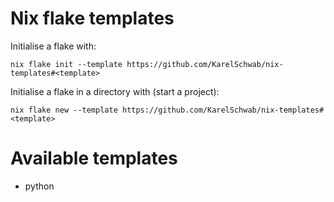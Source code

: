 # Nix flake templates

Initialise a flake with:

```
nix flake init --template https://github.com/KarelSchwab/nix-templates#<template>
```

Initialise a flake in a directory with (start a project):

```
nix flake new --template https://github.com/KarelSchwab/nix-templates#<template>
```

# Available templates

- python
